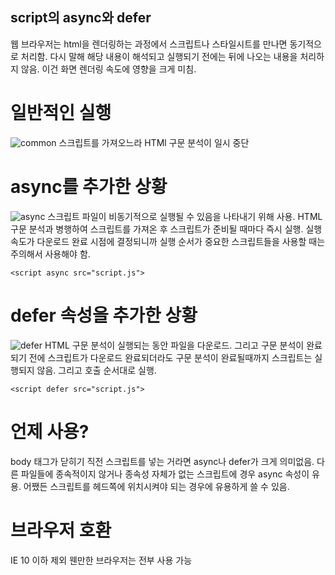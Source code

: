 script의 async와  defer
---

웹 브라우저는 html을 렌더링하는 과정에서 스크립트나 스타일시트를 만나면 동기적으로 처리함. 다시 말해 해당 내용이 해석되고 실행되기 전에는 뒤에 나오는 내용을 처리하지 않음. 이건 화면 렌더링 속도에 영향을 크게 미침.

# 일반적인 실행
![common](https://blog.asamaru.net/res/img/post/2017/05/script-async-defer-1.png)
스크립트를 가져오느라 HTMl 구문 분석이 일시 중단

# async를 추가한 상황
![async](https://blog.asamaru.net/res/img/post/2017/05/script-async-defer-2.png)
스크립트 파일이 비동기적으로 실행될 수 있음을 나타내기 위해 사용. HTML 구문 분석과 병행하여 스크립트를 가져온 후 스크립트가 준비될 때마다 즉시 실행. 실행속도가 다운로드 완료 시점에 결정되니까 실행 순서가 중요한 스크립트들을 사용할 때는 주의해서 사용해야 함.
```
<script async src="script.js">
```

# defer 속성을 추가한 상황
![defer](https://blog.asamaru.net/res/img/post/2017/05/script-async-defer-3.png)
HTML 구문 분석이 실행되는 동안 파일을 다운로드. 그리고 구문 분석이 완료되기 전에 스크립트가 다운로드 완료되더라도 구문 분석이 완료될때까지 스크립트는 실행되지 않음. 그리고 호출 순서대로 실행.
```
<script defer src="script.js">
```

# 언제 사용?
body 태그가 닫히기 직전 스크립트를 넣는 거라면 async나 defer가 크게 의미없음. 다른 파일들에 종속적이지 않거나 종속성 자체가 없는 스크립트에 경우 async 속성이 유용. 어쨌든 스크립트를 헤드쪽에 위치시켜야 되는 경우에 유용하게 쓸 수 있음.

# 브라우저 호환
IE 10 이하 제외 웬만한 브라우저는 전부 사용 가능